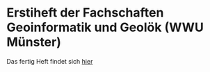 Erstiheft der Fachschaften Geoinformatik und Geolök (WWU Münster)
=========
Das fertig Heft findet sich [hier](https://geofs.uni-muenster.de/dl/erstiheft.pdf)
